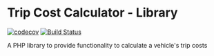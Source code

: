 # Trip Cost Calculator - Library
[![codecov](https://codecov.io/gh/chrisbartolo/trip-cost-calculator-lib/branch/main/graph/badge.svg?token=M6UOWNBSSC)](https://codecov.io/gh/chrisbartolo/trip-cost-calculator-lib)
[![Build Status](https://www.travis-ci.com/chrisbartolo/trip-cost-calculator-lib.svg?branch=main)](https://www.travis-ci.com/chrisbartolo/trip-cost-calculator-lib)


A PHP library to provide functionality to calculate a vehicle's trip costs

